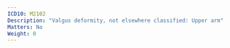 ```yaml
---
ICD10: M2102
Description: "Valgus deformity, not elsewhere classified: Upper arm"
Matters: No
Weight: 0
---
```


